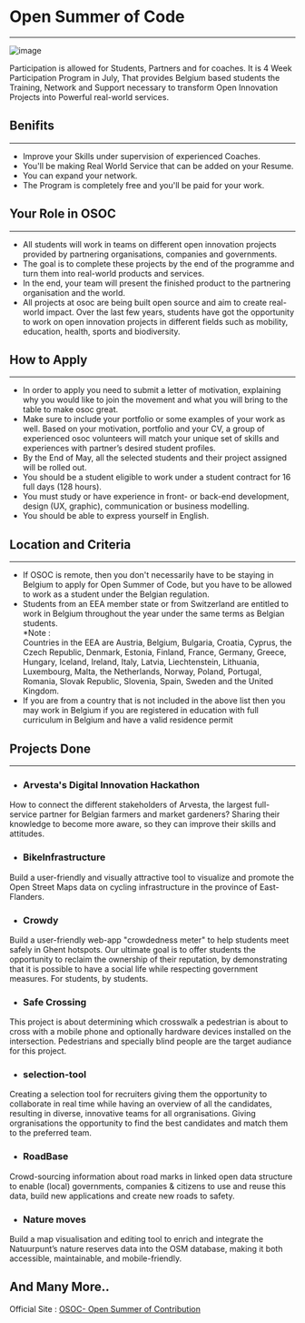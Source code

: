 # **Open Summer of Code**
---
![image](https://user-images.githubusercontent.com/79367883/133940427-77f131db-4a44-4e25-bf56-af118b80f8d6.png)


Participation is allowed for Students, Partners and for coaches. It is 4 Week Participation Program in July, That provides Belgium based students the Training, Network and Support necessary to transform Open Innovation Projects into Powerful real-world services.

## **Benifits**
---
- Improve your Skills under supervision of experienced Coaches.
- You'll be making Real World Service that can be added on your Resume.
- You can expand your network.
- The Program is completely free and you'll be paid for your work. 

## **Your Role in OSOC**
---
- All students will work in teams on different open innovation projects provided by partnering organisations, companies and governments.
- The goal is to complete these projects by the end of the programme and turn them into real-world products and services.
- In the end, your team will present the finished product to the partnering organisation and the world.
- All projects at osoc are being built open source and aim to create real-world impact. Over the last few years, students have got the opportunity to work on open innovation projects in different fields such as mobility, education, health, sports and biodiversity.

## **How to Apply**
---
- In order to apply you need to submit a letter of motivation, explaining why you would like to join the movement and what you will bring to the table to make osoc great. 
- Make sure to include your portfolio or some examples of your work as well. Based on your motivation, portfolio and your CV, a group of experienced osoc volunteers will match your unique set of skills and experiences with partner’s desired student profiles.
- By the End of May, all the selected students and their project assigned will be rolled out.
- You should be a student eligible to work under a student contract for 16 full days (128 hours).
- You must study or have experience in front- or back-end development, design (UX, graphic), communication or business modelling.
- You should be able to express yourself in English.

## **Location and Criteria**
---
- If OSOC is remote, then you don't necessarily have to be staying in Belgium to apply for Open Summer of Code, but you have to be allowed to work as a student under the Belgian regulation.
- Students from an EEA member state or from Switzerland are entitled to work in Belgium throughout the year under the same terms as Belgian students.<br>*Note :<br>
Countries in the EEA are Austria, Belgium, Bulgaria, Croatia, Cyprus, the Czech Republic, Denmark, Estonia, Finland, France, Germany, Greece, Hungary, Iceland, Ireland, Italy, Latvia, Liechtenstein, Lithuania, Luxembourg, Malta, the Netherlands, Norway, Poland, Portugal, Romania, Slovak Republic, Slovenia, Spain, Sweden and the United Kingdom.
- If you are from a country that is not included in the above list then you may work in Belgium if you are registered in education with full curriculum in Belgium and have a valid residence permit

## **Projects Done**
---
- ### **Arvesta's Digital Innovation Hackathon**
How to connect the different stakeholders of Arvesta, the largest full-service partner for Belgian farmers and market gardeners? Sharing their knowledge to become more aware, so they can improve their skills and attitudes.
- ### **BikeInfrastructure**
Build a user-friendly and visually attractive tool to visualize and promote the Open Street Maps data on cycling infrastructure in the province of East-Flanders.
- ### **Crowdy**
Build a user-friendly web-app "crowdedness meter" to help students meet safely in Ghent hotspots. Our ultimate goal is to offer students the opportunity to reclaim the ownership of their reputation, by demonstrating that it is possible to have a social life while respecting government measures. For students, by students.
- ### **Safe Crossing**
This project is about determining which crosswalk a pedestrian is about to cross with a mobile phone and optionally hardware devices installed on the intersection. Pedestrians and specially blind people are the target audiance for this project.
- ### **selection-tool**
Creating a selection tool for recruiters giving them the opportunity to collaborate in real time while having an overview of all the candidates, resulting in diverse, innovative teams for all orgranisations. Giving orgranisations the opportunity to find the best candidates and match them to the preferred team.
- ### **RoadBase**
Crowd-sourcing information about road marks in linked open data structure to enable (local) governments, companies & citizens to use and reuse this data, build new applications and create new roads to safety.
- ### **Nature moves**
Build a map visualisation and editing tool to enrich and integrate the Natuurpunt’s nature reserves data into the OSM database, making it both accessible, maintainable, and mobile-friendly.


And Many More..
---
Official Site : [OSOC- Open Summer of Contribution](https://osoc.be/)
